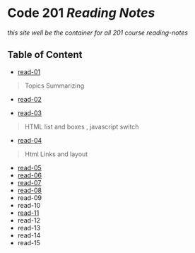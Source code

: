 # Code 201 *Reading Notes*
*this site well be the container for all 201 course reading-notes*

## Table of Content

* [read-01](https://motasemalsqoor.github.io/reading-notes/class-01) 
> Topics Summarizing

* [read-02](https://motasemalsqoor.github.io/reading-notes/read02)

* [read-03](https://motasemalsqoor.github.io/reading-notes/read03)
> HTML list and boxes , javascript switch 

* [read-04](https://motasemalsqoor.github.io/reading-notes/read04)
> Html Links and layout
* [read-05](https://motasemalsqoor.github.io/reading-notes/read05)
* [read-06](https://motasemalsqoor.github.io/reading-notes/read06)
* [read-07](https://motasemalsqoor.github.io/reading-notes/read07)
* [read-08](https://motasemalsqoor.github.io/reading-notes/read08)
* read-09
* read-10
* [read-11](https://motasemalsqoor.github.io/reading-notes/read11)
* read-12
* read-13
* read-14
* read-15

